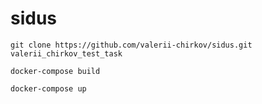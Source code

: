 # sidus

```
git clone https://github.com/valerii-chirkov/sidus.git valerii_chirkov_test_task
```

```
docker-compose build
```

```
docker-compose up 
```
